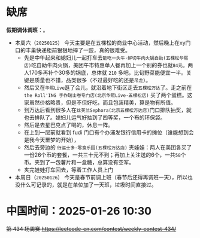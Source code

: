 
# 缺席

**假期调休调班**：。

- 本周六（`20250125`） 今天主要是在五棵松的商业中心活动，然后晚上在xy门口的丰巢快递柜前狠狠地摔了一跤，真的很难受。
  * 先是中午起来和媳妇儿一起打车去`能吃一头牛·鲜切牛肉火锅自助(五棵松华熙店)`吃自助牛肉火锅，美团午市特惠单人餐再加上一个别的券也就`84元`。两人170多再补个30多的锅底，总体就 `210` 多吧，比旬野菜能便宜一半。关键是质量也不错，品类很多（不过最好吃的还是`吊龙`）。
  * 然后又在`华熙Live`逛了会儿，就沿着地下街区走去`五棵松万达`了。走之前在 `the Roll'ING 手作瑞士卷专门店(北京华熙Live·五棵松店)` 买了两个蛋糕。这家虽然价格略贵，但是不但好吃，而且包装精美，算是物有所值。
  * 到万达后看到很多人在`丝芙兰Sephora(北京五棵松万达店)`门口排队抽奖，就也去排队了。媳妇儿运气好抽到了四等奖，一个布的环保袋。
  * 然后是去星巴克点了喝的，休息一阵。
  * 在上到一层前就看到 fudi 门口有个办浦发银行信用卡的摊位（谁能想到会是我今天噩梦的开始），
  * 然后去旁边的 `行运士多·零食乐园(五棵松万达店)` 夹娃娃：两人在美团各买了一份26个币的套餐，一共三十元不到；再加上关注送的6个，一共`58`个币。夹到了一包薯片和一盒糖，总算没有空军。
  * 夹完娃娃打车回去，等着工作人员上门
- 本周日（`20250126`） 今天是春节前调上班（春节后还得再调班一天），所以也没什么可记录的，就是在单位加了一天班，垃圾时间直接过。

# 中国时间：2025-01-26 10:30

~~第 434 场周赛 https://leetcode-cn.com/contest/weekly-contest-434/~~
